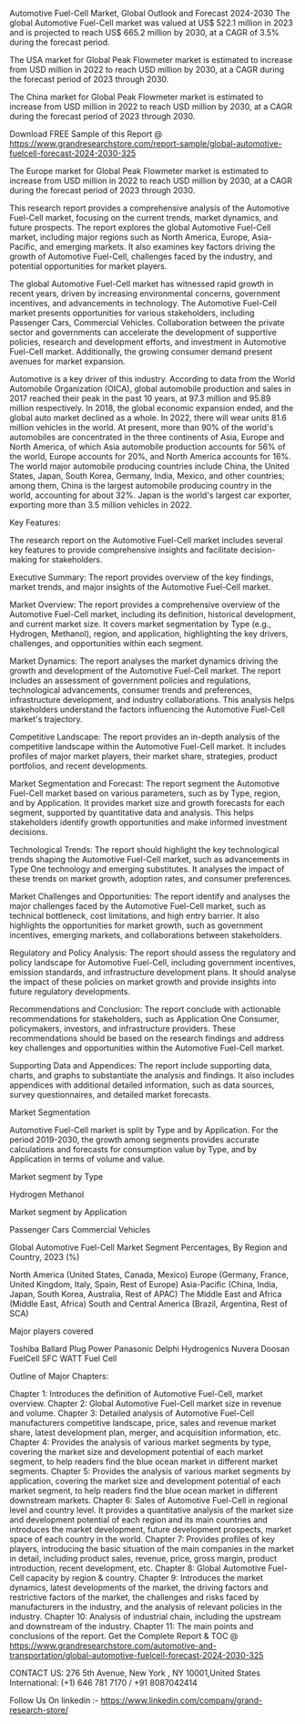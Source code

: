 Automotive Fuel-Cell Market, Global Outlook and Forecast 2024-2030
The global Automotive Fuel-Cell market was valued at US$ 522.1 million in 2023 and is projected to reach US$ 665.2 million by 2030, at a CAGR of 3.5% during the forecast period.

The USA market for Global Peak Flowmeter market is estimated to increase from USD million in 2022 to reach USD million by 2030, at a CAGR during the forecast period of 2023 through 2030.

The China market for Global Peak Flowmeter market is estimated to increase from USD million in 2022 to reach USD million by 2030, at a CAGR during the forecast period of 2023 through 2030.

Download FREE Sample of this Report @ https://www.grandresearchstore.com/report-sample/global-automotive-fuelcell-forecast-2024-2030-325

The Europe market for Global Peak Flowmeter market is estimated to increase from USD million in 2022 to reach USD million by 2030, at a CAGR during the forecast period of 2023 through 2030.

This research report provides a comprehensive analysis of the Automotive Fuel-Cell market, focusing on the current trends, market dynamics, and future prospects. The report explores the global Automotive Fuel-Cell market, including major regions such as North America, Europe, Asia-Pacific, and emerging markets. It also examines key factors driving the growth of Automotive Fuel-Cell, challenges faced by the industry, and potential opportunities for market players.

The global Automotive Fuel-Cell market has witnessed rapid growth in recent years, driven by increasing environmental concerns, government incentives, and advancements in technology. The Automotive Fuel-Cell market presents opportunities for various stakeholders, including Passenger Cars, Commercial Vehicles. Collaboration between the private sector and governments can accelerate the development of supportive policies, research and development efforts, and investment in Automotive Fuel-Cell market. Additionally, the growing consumer demand present avenues for market expansion.

Automotive is a key driver of this industry. According to data from the World Automobile Organization (OICA), global automobile production and sales in 2017 reached their peak in the past 10 years, at 97.3 million and 95.89 million respectively. In 2018, the global economic expansion ended, and the global auto market declined as a whole. In 2022, there will wear units 81.6 million vehicles in the world. At present, more than 90% of the world's automobiles are concentrated in the three continents of Asia, Europe and North America, of which Asia automobile production accounts for 56% of the world, Europe accounts for 20%, and North America accounts for 16%. The world major automobile producing countries include China, the United States, Japan, South Korea, Germany, India, Mexico, and other countries; among them, China is the largest automobile producing country in the world, accounting for about 32%. Japan is the world's largest car exporter, exporting more than 3.5 million vehicles in 2022.

Key Features:

The research report on the Automotive Fuel-Cell market includes several key features to provide comprehensive insights and facilitate decision-making for stakeholders.

Executive Summary: The report provides overview of the key findings, market trends, and major insights of the Automotive Fuel-Cell market.

Market Overview: The report provides a comprehensive overview of the Automotive Fuel-Cell market, including its definition, historical development, and current market size. It covers market segmentation by Type (e.g., Hydrogen, Methanol), region, and application, highlighting the key drivers, challenges, and opportunities within each segment.

Market Dynamics: The report analyses the market dynamics driving the growth and development of the Automotive Fuel-Cell market. The report includes an assessment of government policies and regulations, technological advancements, consumer trends and preferences, infrastructure development, and industry collaborations. This analysis helps stakeholders understand the factors influencing the Automotive Fuel-Cell market's trajectory.

Competitive Landscape: The report provides an in-depth analysis of the competitive landscape within the Automotive Fuel-Cell market. It includes profiles of major market players, their market share, strategies, product portfolios, and recent developments.

Market Segmentation and Forecast: The report segment the Automotive Fuel-Cell market based on various parameters, such as by Type, region, and by Application. It provides market size and growth forecasts for each segment, supported by quantitative data and analysis. This helps stakeholders identify growth opportunities and make informed investment decisions.

Technological Trends: The report should highlight the key technological trends shaping the Automotive Fuel-Cell market, such as advancements in Type One technology and emerging substitutes. It analyses the impact of these trends on market growth, adoption rates, and consumer preferences.

Market Challenges and Opportunities: The report identify and analyses the major challenges faced by the Automotive Fuel-Cell market, such as technical bottleneck, cost limitations, and high entry barrier. It also highlights the opportunities for market growth, such as government incentives, emerging markets, and collaborations between stakeholders.

Regulatory and Policy Analysis: The report should assess the regulatory and policy landscape for Automotive Fuel-Cell, including government incentives, emission standards, and infrastructure development plans. It should analyse the impact of these policies on market growth and provide insights into future regulatory developments.

Recommendations and Conclusion: The report conclude with actionable recommendations for stakeholders, such as Application One Consumer, policymakers, investors, and infrastructure providers. These recommendations should be based on the research findings and address key challenges and opportunities within the Automotive Fuel-Cell market.

Supporting Data and Appendices: The report include supporting data, charts, and graphs to substantiate the analysis and findings. It also includes appendices with additional detailed information, such as data sources, survey questionnaires, and detailed market forecasts.

Market Segmentation

Automotive Fuel-Cell market is split by Type and by Application. For the period 2019-2030, the growth among segments provides accurate calculations and forecasts for consumption value by Type, and by Application in terms of volume and value.

Market segment by Type

Hydrogen
Methanol

Market segment by Application

Passenger Cars
Commercial Vehicles

Global Automotive Fuel-Cell Market Segment Percentages, By Region and Country, 2023 (%)

North America (United States, Canada, Mexico)
Europe (Germany, France, United Kingdom, Italy, Spain, Rest of Europe)
Asia-Pacific (China, India, Japan, South Korea, Australia, Rest of APAC)
The Middle East and Africa (Middle East, Africa)
South and Central America (Brazil, Argentina, Rest of SCA)

Major players covered

Toshiba
Ballard
Plug Power
Panasonic
Delphi
Hydrogenics
Nuvera
Doosan FuelCell
SFC
WATT Fuel Cell

Outline of Major Chapters:

Chapter 1: Introduces the definition of Automotive Fuel-Cell, market overview.
Chapter 2: Global Automotive Fuel-Cell market size in revenue and volume.
Chapter 3: Detailed analysis of Automotive Fuel-Cell manufacturers competitive landscape, price, sales and revenue market share, latest development plan, merger, and acquisition information, etc.
Chapter 4: Provides the analysis of various market segments by type, covering the market size and development potential of each market segment, to help readers find the blue ocean market in different market segments.
Chapter 5: Provides the analysis of various market segments by application, covering the market size and development potential of each market segment, to help readers find the blue ocean market in different downstream markets.
Chapter 6: Sales of Automotive Fuel-Cell in regional level and country level. It provides a quantitative analysis of the market size and development potential of each region and its main countries and introduces the market development, future development prospects, market space of each country in the world.
Chapter 7: Provides profiles of key players, introducing the basic situation of the main companies in the market in detail, including product sales, revenue, price, gross margin, product introduction, recent development, etc.
Chapter 8: Global Automotive Fuel-Cell capacity by region & country.
Chapter 9: Introduces the market dynamics, latest developments of the market, the driving factors and restrictive factors of the market, the challenges and risks faced by manufacturers in the industry, and the analysis of relevant policies in the industry.
Chapter 10: Analysis of industrial chain, including the upstream and downstream of the industry.
Chapter 11: The main points and conclusions of the report.
Get the Complete Report & TOC @ https://www.grandresearchstore.com/automotive-and-transportation/global-automotive-fuelcell-forecast-2024-2030-325

CONTACT US:
276 5th Avenue, New York , NY 10001,United States
International: (+1) 646 781 7170 / +91 8087042414

Follow Us On linkedin :- https://www.linkedin.com/company/grand-research-store/
